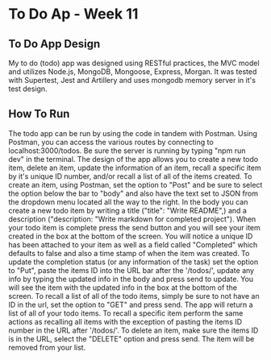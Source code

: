 # To Do Ap - Week 11

## To Do App Design

My to do (todo) app was designed using RESTful practices, the MVC model and utilizes Node.js, MongoDB, Mongoose, Express, Morgan. It was tested with Supertest, Jest and Artillery and uses mongodb memory server in it's test design.

## How To Run

The todo app can be run by using the code in tandem with Postman. Using Postman, you can access the various routes by connecting to localhost:3000/todos. Be sure the server is running by typing "npm run dev" in the terminal. The design of the app allows you to create a new todo item, delete an item, update the information of an item, recall a specific item by it's unique ID number, and/or recall a list of all of the items created. To create an item, using Postman, set the option to "Post" and be sure to select the option below the bar to "body" and also have the text set to JSON from the dropdown menu located all the way to the right. In the body you can create a new todo item by writing a title ("title": "Write README",) and a description ("description: "Write markdown for completed project"). When your todo item is complete press the send button and you will see your item created in the box at the bottom of the screen. You will notice a unique ID has been attached to your item as well as a field called "Completed" which defaults to false and also a time stamp of when the item was created. To update the completion status (or any information of the task) set the option to "Put", paste the items ID into the URL bar after the '/todos/', update any info by typing the updated info in the body and press send to update. You will see the item with the updated info in the box at the bottom of the screen. To recall a list of all of the todo items, simply be sure to not have an ID in the url, set the option to "GET" and press send. The app will return a list of all of your todo items. To recall a specific item perform the same actions as recalling all items with the exception of pasting the items ID number in the URL after '/todos/'. To delete an item, make sure the items ID is in the URL, select the "DELETE" option and press send. The item will be removed from your list.
